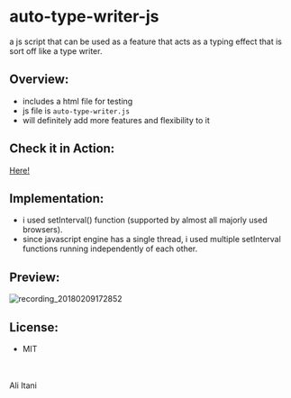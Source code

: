 # auto-type-writer-js
a js script that can be used as a feature that acts as a typing effect that is sort off like a type writer.

## Overview:
- includes a html file for testing
- js file is `auto-type-writer.js`
- will definitely add more features and flexibility to it

## Check it in Action:
<a href="https://htmlpreview.github.io/?https://github.com/aliitani/auto-type-writer-js/master/index.html">Here!</a>

## Implementation:
- i used setInterval() function (supported by almost all majorly used browsers).
- since javascript engine has a single thread, i used multiple setInterval functions running independently of each other.

## Preview:

![recording_20180209172852](https://user-images.githubusercontent.com/19563826/36053601-4f5a32d0-0dc0-11e8-8341-263cb82e4a63.gif)


## License:
- MIT

<br><br>
Ali Itani
